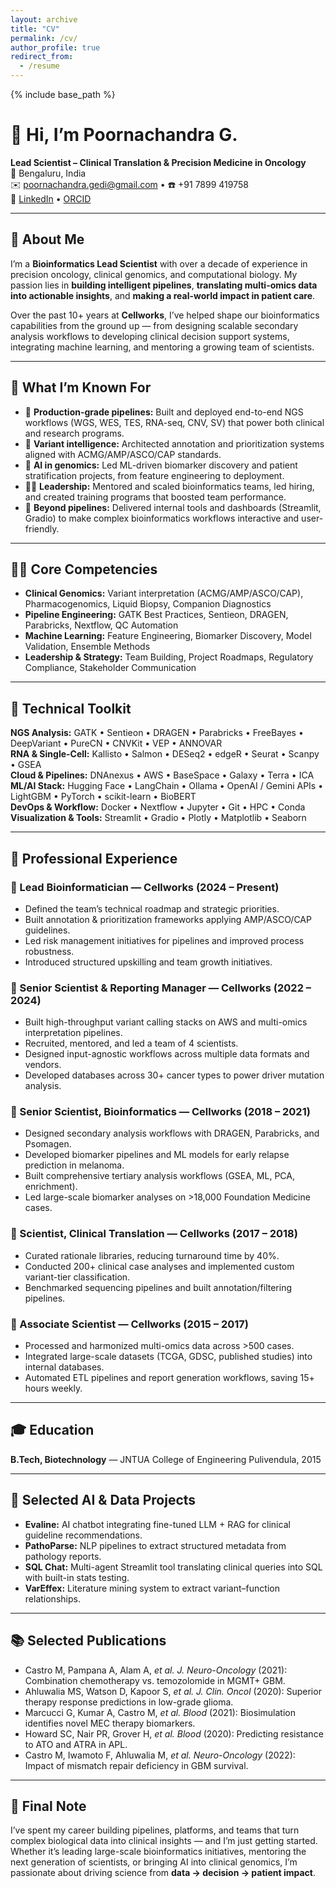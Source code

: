 ```yaml
---
layout: archive
title: "CV"
permalink: /cv/
author_profile: true
redirect_from:
  - /resume
---
```


{% include base_path %}


# 👋 Hi, I’m Poornachandra G.

**Lead Scientist – Clinical Translation & Precision Medicine in Oncology**  
📍 Bengaluru, India  
✉️ [poornachandra.gedi@gmail.com](mailto:poornachandra.gedi@gmail.com) • ☎️ +91 7899 419758  
🔗 [LinkedIn](https://linkedin.com/in/poornachandra-g) • [ORCID](https://orcid.org/0009-0009-1610-1205)

---

## 🧬 About Me

I’m a **Bioinformatics Lead Scientist** with over a decade of experience in precision oncology, clinical genomics, and computational biology. My passion lies in **building intelligent pipelines**, **translating multi-omics data into actionable insights**, and **making a real-world impact in patient care**.

Over the past 10+ years at **Cellworks**, I’ve helped shape our bioinformatics capabilities from the ground up — from designing scalable secondary analysis workflows to developing clinical decision support systems, integrating machine learning, and mentoring a growing team of scientists.

---

## 🚀 What I’m Known For

- 🧪 **Production-grade pipelines:** Built and deployed end-to-end NGS workflows (WGS, WES, TES, RNA-seq, CNV, SV) that power both clinical and research programs.
- 🧠 **Variant intelligence:** Architected annotation and prioritization systems aligned with ACMG/AMP/ASCO/CAP standards.
- 🤖 **AI in genomics:** Led ML-driven biomarker discovery and patient stratification projects, from feature engineering to deployment.
- 👩‍🔬 **Leadership:** Mentored and scaled bioinformatics teams, led hiring, and created training programs that boosted team performance.
- 🧰 **Beyond pipelines:** Delivered internal tools and dashboards (Streamlit, Gradio) to make complex bioinformatics workflows interactive and user-friendly.

---

## 🧑‍🔬 Core Competencies

- **Clinical Genomics:** Variant interpretation (ACMG/AMP/ASCO/CAP), Pharmacogenomics, Liquid Biopsy, Companion Diagnostics  
- **Pipeline Engineering:** GATK Best Practices, Sentieon, DRAGEN, Parabricks, Nextflow, QC Automation  
- **Machine Learning:** Feature Engineering, Biomarker Discovery, Model Validation, Ensemble Methods  
- **Leadership & Strategy:** Team Building, Project Roadmaps, Regulatory Compliance, Stakeholder Communication  

---

## 🧰 Technical Toolkit

**NGS Analysis:** GATK • Sentieon • DRAGEN • Parabricks • FreeBayes • DeepVariant • PureCN • CNVKit • VEP • ANNOVAR  
**RNA & Single-Cell:** Kallisto • Salmon • DESeq2 • edgeR • Seurat • Scanpy • GSEA  
**Cloud & Pipelines:** DNAnexus • AWS • BaseSpace • Galaxy • Terra • ICA  
**ML/AI Stack:** Hugging Face • LangChain • Ollama • OpenAI / Gemini APIs • LightGBM • PyTorch • scikit-learn • BioBERT  
**DevOps & Workflow:** Docker • Nextflow • Jupyter • Git • HPC • Conda  
**Visualization & Tools:** Streamlit • Gradio • Plotly • Matplotlib • Seaborn

---

## 💼 Professional Experience

### 🧪 Lead Bioinformatician — Cellworks (2024 – Present)
- Defined the team’s technical roadmap and strategic priorities.
- Built annotation & prioritization frameworks applying AMP/ASCO/CAP guidelines.
- Led risk management initiatives for pipelines and improved process robustness.
- Introduced structured upskilling and team growth initiatives.

### 🔬 Senior Scientist & Reporting Manager — Cellworks (2022 – 2024)
- Built high-throughput variant calling stacks on AWS and multi-omics interpretation pipelines.
- Recruited, mentored, and led a team of 4 scientists.
- Designed input-agnostic workflows across multiple data formats and vendors.
- Developed databases across 30+ cancer types to power driver mutation analysis.

### 🧫 Senior Scientist, Bioinformatics — Cellworks (2018 – 2021)
- Designed secondary analysis workflows with DRAGEN, Parabricks, and Psomagen.
- Developed biomarker pipelines and ML models for early relapse prediction in melanoma.
- Built comprehensive tertiary analysis workflows (GSEA, ML, PCA, enrichment).
- Led large-scale biomarker analyses on >18,000 Foundation Medicine cases.

### 🔎 Scientist, Clinical Translation — Cellworks (2017 – 2018)
- Curated rationale libraries, reducing turnaround time by 40%.
- Conducted 200+ clinical case analyses and implemented custom variant-tier classification.
- Benchmarked sequencing pipelines and built annotation/filtering pipelines.

### 🧬 Associate Scientist — Cellworks (2015 – 2017)
- Processed and harmonized multi-omics data across >500 cases.
- Integrated large-scale datasets (TCGA, GDSC, published studies) into internal databases.
- Automated ETL pipelines and report generation workflows, saving 15+ hours weekly.

---

## 🎓 Education

**B.Tech, Biotechnology** — JNTUA College of Engineering Pulivendula, 2015

---

## 🤖 Selected AI & Data Projects

- **Evaline:** AI chatbot integrating fine-tuned LLM + RAG for clinical guideline recommendations.  
- **PathoParse:** NLP pipelines to extract structured metadata from pathology reports.  
- **SQL Chat:** Multi-agent Streamlit tool translating clinical queries into SQL with built-in stats testing.  
- **VarEffex:** Literature mining system to extract variant–function relationships.

---

## 📚 Selected Publications

- Castro M, Pampana A, Alam A, *et al.* *J. Neuro-Oncology* (2021): Combination chemotherapy vs. temozolomide in MGMT+ GBM.  
- Ahluwalia MS, Watson D, Kapoor S, *et al.* *J. Clin. Oncol* (2020): Superior therapy response predictions in low-grade glioma.  
- Marcucci G, Kumar A, Castro M, *et al.* *Blood* (2021): Biosimulation identifies novel MEC therapy biomarkers.  
- Howard SC, Nair PR, Grover H, *et al.* *Blood* (2020): Predicting resistance to ATO and ATRA in APL.  
- Castro M, Iwamoto F, Ahluwalia M, *et al.* *Neuro-Oncology* (2022): Impact of mismatch repair deficiency in GBM survival.

---

## 🌟 Final Note

I’ve spent my career building pipelines, platforms, and teams that turn complex biological data into clinical insights — and I’m just getting started. Whether it’s leading large-scale bioinformatics initiatives, mentoring the next generation of scientists, or bringing AI into clinical genomics, I’m passionate about driving science from **data → decision → patient impact**.


